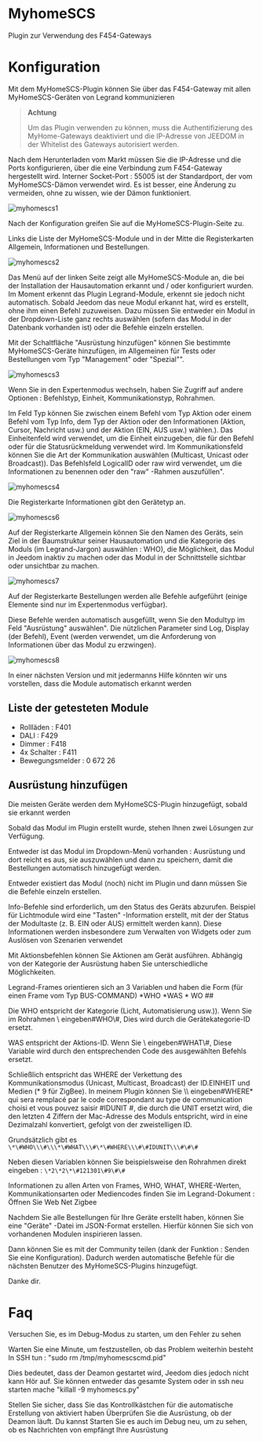 # MyhomeSCS 

Plugin zur Verwendung des F454-Gateways

# Konfiguration 

Mit dem MyHomeSCS-Plugin können Sie über das F454-Gateway mit allen MyHomeSCS-Geräten von Legrand kommunizieren

>**Achtung**
>
>Um das Plugin verwenden zu können, muss die Authentifizierung des MyHome-Gateways deaktiviert und die IP-Adresse von JEEDOM in der Whitelist des Gateways autorisiert werden.

Nach dem Herunterladen vom Markt müssen Sie die IP-Adresse und die Ports konfigurieren, über die eine Verbindung zum F454-Gateway hergestellt wird. Interner Socket-Port : 55005 ist der Standardport, der vom MyHomeSCS-Dämon verwendet wird. Es ist besser, eine Änderung zu vermeiden, ohne zu wissen, wie der Dämon funktioniert.

![myhomescs1](./images/myhomescs1.png)

Nach der Konfiguration greifen Sie auf die MyHomeSCS-Plugin-Seite zu.

Links die Liste der MyHomeSCS-Module und in der Mitte die Registerkarten Allgemein, Informationen und Bestellungen.

![myhomescs2](./images/myhomescs2.png)

Das Menü auf der linken Seite zeigt alle MyHomeSCS-Module an, die bei der Installation der Hausautomation erkannt und / oder konfiguriert wurden. Im Moment erkennt das Plugin Legrand-Module, erkennt sie jedoch nicht automatisch. Sobald Jeedom das neue Modul erkannt hat, wird es erstellt, ohne ihm einen Befehl zuzuweisen. Dazu müssen Sie entweder ein Modul in der Dropdown-Liste ganz rechts auswählen (sofern das Modul in der Datenbank vorhanden ist) oder die Befehle einzeln erstellen.

Mit der Schaltfläche "Ausrüstung hinzufügen" können Sie bestimmte MyHomeSCS-Geräte hinzufügen, im Allgemeinen für Tests oder Bestellungen vom Typ "Management" oder "Spezial"".

![myhomescs3](./images/myhomescs3.png)

Wenn Sie in den Expertenmodus wechseln, haben Sie Zugriff auf andere Optionen : Befehlstyp, Einheit, Kommunikationstyp, Rohrahmen.

Im Feld Typ können Sie zwischen einem Befehl vom Typ Aktion oder einem Befehl vom Typ Info, dem Typ der Aktion oder den Informationen (Aktion, Cursor, Nachricht usw.) und der Aktion (EIN, AUS usw.) wählen.). Das Einheitenfeld wird verwendet, um die Einheit einzugeben, die für den Befehl oder für die Statusrückmeldung verwendet wird. Im Kommunikationsfeld können Sie die Art der Kommunikation auswählen (Multicast, Unicast oder Broadcast)). Das Befehlsfeld LogicalID oder raw wird verwendet, um die Informationen zu benennen oder den "raw" -Rahmen auszufüllen".

![myhomescs4](./images/myhomescs4.png)

Die Registerkarte Informationen gibt den Gerätetyp an.

![myhomescs6](./images/myhomescs6.png)

Auf der Registerkarte Allgemein können Sie den Namen des Geräts, sein Ziel in der Baumstruktur seiner Hausautomation und die Kategorie des Moduls (im Legrand-Jargon) auswählen : WHO), die Möglichkeit, das Modul in Jeedom inaktiv zu machen oder das Modul in der Schnittstelle sichtbar oder unsichtbar zu machen.

![myhomescs7](./images/myhomescs7.png)

Auf der Registerkarte Bestellungen werden alle Befehle aufgeführt (einige Elemente sind nur im Expertenmodus verfügbar).

Diese Befehle werden automatisch ausgefüllt, wenn Sie den Modultyp im Feld "Ausrüstung" auswählen". Die nützlichen Parameter sind Log, Display (der Befehl), Event (werden verwendet, um die Anforderung von Informationen über das Modul zu erzwingen).

![myhomescs8](./images/myhomescs8.png)

In einer nächsten Version und mit jedermanns Hilfe könnten wir uns vorstellen, dass die Module automatisch erkannt werden

## Liste der getesteten Module 

- Rollläden : F401
- DALI : F429
- Dimmer : F418
- 4x Schalter : F411
- Bewegungsmelder : 0 672 26

## Ausrüstung hinzufügen 

Die meisten Geräte werden dem MyHomeSCS-Plugin hinzugefügt, sobald sie erkannt werden

Sobald das Modul im Plugin erstellt wurde, stehen Ihnen zwei Lösungen zur Verfügung.

Entweder ist das Modul im Dropdown-Menü vorhanden : Ausrüstung und dort reicht es aus, sie auszuwählen und dann zu speichern, damit die Bestellungen automatisch hinzugefügt werden.

Entweder existiert das Modul (noch) nicht im Plugin und dann müssen Sie die Befehle einzeln erstellen.

Info-Befehle sind erforderlich, um den Status des Geräts abzurufen. Beispiel für Lichtmodule wird eine "Tasten" -Information erstellt, mit der der Status der Modultaste (z. B. EIN oder AUS) ermittelt werden kann). Diese Informationen werden insbesondere zum Verwalten von Widgets oder zum Auslösen von Szenarien verwendet

Mit Aktionsbefehlen können Sie Aktionen am Gerät ausführen. Abhängig von der Kategorie der Ausrüstung haben Sie unterschiedliche Möglichkeiten.

Legrand-Frames orientieren sich an 3 Variablen und haben die Form (für einen Frame vom Typ BUS-COMMAND) \*WHO \*WAS \* WO \#\#

Die WHO entspricht der Kategorie (Licht, Automatisierung usw.)). Wenn Sie im Rohrahmen \ eingeben#WHO\\\#, Dies wird durch die Gerätekategorie-ID ersetzt.

WAS entspricht der Aktions-ID. Wenn Sie \ eingeben#WHAT\\\#, Diese Variable wird durch den entsprechenden Code des ausgewählten Befehls ersetzt.

Schließlich entspricht das WHERE der Verkettung des Kommunikationsmodus (Unicast, Multicast, Broadcast) der ID.EINHEIT und Medien (* 9 für ZigBee). In meinem Plugin können Sie \\\ eingeben#WHERE* qui sera remplacé par le code correspondant au type de communication choisi et vous pouvez saisir \#IDUNIT \#, die durch die UNIT ersetzt wird, die den letzten 4 Ziffern der Mac-Adresse des Moduls entspricht, wird in eine Dezimalzahl konvertiert, gefolgt von der zweistelligen ID.

Grundsätzlich gibt es ``\*\#WHO\\\#\\\*\#WHAT\\\#\*\#WHERE\\\#\#IDUNIT\\\#\#\#``

Neben diesen Variablen können Sie beispielsweise den Rohrahmen direkt eingeben : ``\*2\*2\*\#121301\#9\#\#``

Informationen zu allen Arten von Frames, WHO, WHAT, WHERE-Werten, Kommunikationsarten oder Mediencodes finden Sie im Legrand-Dokument : Öffnen Sie Web Net Zigbee

Nachdem Sie alle Bestellungen für Ihre Geräte erstellt haben, können Sie eine "Geräte" -Datei im JSON-Format erstellen. Hierfür können Sie sich von vorhandenen Modulen inspirieren lassen.

Dann können Sie es mit der Community teilen (dank der Funktion : Senden Sie eine Konfiguration). Dadurch werden automatische Befehle für die nächsten Benutzer des MyHomeSCS-Plugins hinzugefügt.

Danke dir.

# Faq 

Versuchen Sie, es im Debug-Modus zu starten, um den Fehler zu sehen

Warten Sie eine Minute, um festzustellen, ob das Problem weiterhin besteht
In SSH tun : "sudo rm /tmp/myhomescscmd.pid"

Dies bedeutet, dass der Deamon gestartet wird, Jeedom dies jedoch nicht kann
Hör auf. Sie können entweder das gesamte System oder in ssh neu starten
mache "killall -9 myhomescs.py"

Stellen Sie sicher, dass Sie das Kontrollkästchen für die automatische Erstellung von aktiviert haben
Überprüfen Sie die Ausrüstung, ob der Deamon läuft. Du kannst
Starten Sie es auch im Debug neu, um zu sehen, ob es Nachrichten von empfängt
Ihre Ausrüstung
